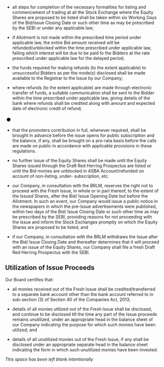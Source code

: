 * all steps for completion of the necessary formalities for listing and commencement of trading at all the Stock Exchange where the Equity Shares are proposed to be listed shall be taken within six Working Days of the Bid/Issue Closing Date or such other time as may be prescribed by the SEBI or under any applicable law;

* if Allotment is not made within the prescribed time period under applicable law, the entire Bid amount received will be refunded/unblocked within the time prescribed under applicable law, failing which interest will be due to be paid to the Bidders at the rate prescribed under applicable law for the delayed period;

* the funds required for making refunds (to the extent applicable) to unsuccessful Bidders as per the mode(s) disclosed shall be made available to the Registrar to the Issue by our Company;

* where refunds (to the extent applicable) are made through electronic transfer of funds, a suitable communication shall be sent to the Bidder within the time prescribed under applicable law, giving details of the bank where refunds shall be credited along with amount and expected date of electronic credit of refund;

![](data:image/png;base64,iVBORw0KGgoAAAANSUhEUgAAABkAAAAaCAIAAADNH2CaAAABB0lEQVR4nO3UoaqFQBAGYHc5FpNJxCBiMVh8A19Akw9g93UsVuuJBjFvNvkAYjeoLIiw4NzgTd51rgdOOFzuX2f42JmFIQCgvCn0XdC/9Wesx1VhnueyLBljnHPLsqIoSpKEEIJhIEtVVbqunzqDIBiGQdp/RGLVdU2pfHbbtsdxvGut62qaJjJHmqZ3refziW1EUVRV5ZxLrfMsbdvilhCi6zpp6Wxt24ZbSM/Zcl33V8txHHnhNHPf91efeMT3/bu7B4AsyxCraZoXLCFEHMc/FUJInudXkNwCgH3fi6LwPO9QKKVhGDLGEAgACKD3fpqmZVkMw9A0DWn7fjhuvZRPvV+fan0Bz5WmduTOk3sAAAAASUVORK5CYII=)

* that the promoters contribution in full, whenever required, shall be brought in advance before the issue opens for public subscription and the balance, if any, shall be brought on a pro-rata basis before the calls are made on public in accordance with applicable provisions in these regulations.

* no further issue of the Equity Shares shall be made until the Equity Shares issued through the Draft Red Herring Prospectus are listed or until the Bid monies are unblocked in ASBA Account/refunded on account of non-listing, under- subscription, etc.

* our Company, in consultation with the BRLM, reserves the right not to proceed with the Fresh Issue, in whole or in part thereof, to the extent of the Issued Shares, after the Bid/ Issue Opening Date but before the Allotment. In such an event, our Company would issue a public notice in the newspapers in which the pre-Issue advertisements were published, within two days of the Bid/ Issue Closing Date or such other time as may be prescribed by the SEBI, providing reasons for not proceeding with the Issue and inform the Stock Exchanges promptly on which the Equity Shares are proposed to be listed; and

* if our Company, in consultation with the BRLM withdraws the Issue after the Bid/ Issue Closing Date and thereafter determines that it will proceed with an issue of the Equity Shares, our Company shall file a fresh Draft Red Herring Prospectus with the SEBI.

## Utilization of Issue Proceeds

Our Board certifies that:

* all monies received out of the Fresh Issue shall be credited/transferred to a separate bank account other than the bank account referred to in sub-section (3) of Section 40 of the Companies Act, 2013;

* details of all monies utilized out of the Fresh Issue shall be disclosed, and continue to be disclosed till the time any part of the Issue proceeds remains unutilized, under an appropriate head in the balance sheet of our Company indicating the purpose for which such monies have been utilized; and

* details of all unutilized monies out of the Fresh Issue, if any shall be disclosed under an appropriate separate head in the balance sheet indicating the form in which such unutilized monies have been invested.

*This space has been left blank intentionally*